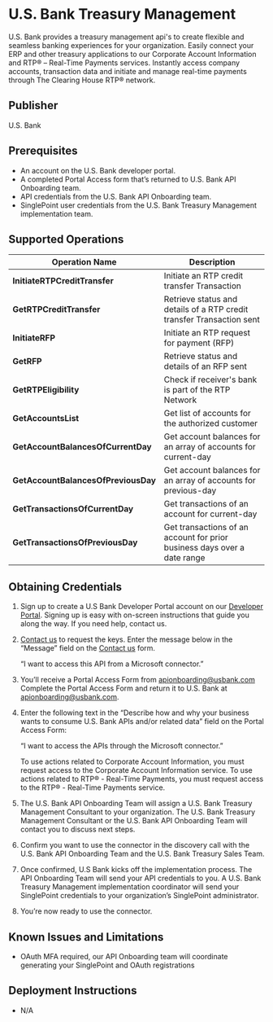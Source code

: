 # U.S. Bank Treasury Management
U.S. Bank provides a treasury management api's to create flexible and seamless banking experiences for your organization. Easily connect your ERP and other treasury applications to our Corporate Account Information and RTP® – Real-Time Payments services. Instantly access company accounts, transaction data and initiate and manage real-time payments through The Clearing House RTP® network.

## Publisher
U.S. Bank

## Prerequisites
* An account on the U.S. Bank developer portal.
* A completed Portal Access form that’s returned to U.S. Bank API Onboarding team.
* API credentials from the U.S. Bank API Onboarding team.
* SinglePoint user credentials from the U.S. Bank Treasury Management implementation team.

## Supported Operations
| Operation Name                            | Description                                                                                                                                        |
| ----------------------------------------- | -------------------------------------------------------------------------------------------------------------------------------------------------- |
| **InitiateRTPCreditTransfer**                | Initiate an RTP credit transfer Transaction                                                                            |
| **GetRTPCreditTransfer**      | Retrieve status and details of a RTP credit transfer Transaction sent                                                     |
| **InitiateRFP**                | Initiate an RTP request for payment (RFP)                                                                |
| **GetRFP**       | Retrieve status and details of an RFP sent                                                                         |
| **GetRTPEligibility**         | Check if receiver's bank is part of the RTP Network                                                                         |
| **GetAccountsList**    | Get list of accounts for the authorized customer                                                               |
| **GetAccountBalancesOfCurrentDay**         | Get account balances for an array of accounts for current-day                                                |
| **GetAccountBalancesOfPreviousDay**  | Get account balances for an array of accounts for previous-day                                                         |
| **GetTransactionsOfCurrentDay**         | Get transactions of an account for current-day                                          |
| **GetTransactionsOfPreviousDay**  | Get transactions of an account for prior business days over a date range                                                |

## Obtaining Credentials
1. Sign up to create a U.S Bank Developer Portal account on our [Developer Portal](https://developer.usbank.com/). Signing up is easy with on-screen instructions that guide you along the way. If you need help, contact us.

2. [Contact us](https://developer.usbank.com/contact) to request the keys. Enter the message below in the “Message” field on the [Contact us](https://developer.usbank.com/contact) form.

    “I want to access this API from a Microsoft connector.”


3. You’ll receive a Portal Access Form from [apionboarding@usbank.com](mailto:apionboarding@usbank.com) Complete the Portal Access Form and return it to U.S. Bank at [apionboarding@usbank.com](mailto:apionboarding@usbank.com).

4. Enter the following text in the “Describe how and why your business wants to consume U.S. Bank APIs and/or related data” field on the Portal Access Form:

    “I want to access the APIs through the Microsoft connector.” 

    To use actions related to Corporate Account Information, you must request access to the Corporate Account Information service. To use actions related to RTP® - Real-Time Payments, you must request access to the RTP® - Real-Time Payments service. 

5. The U.S. Bank API Onboarding Team will assign a U.S. Bank Treasury Management Consultant to your organization. The U.S. Bank Treasury Management Consultant or the U.S. Bank API Onboarding Team will contact you to discuss next steps.  

6. Confirm you want to use the connector in the discovery call with the U.S. Bank API Onboarding Team and the U.S. Bank Treasury Sales Team. 

7. Once confirmed, U.S Bank kicks off the implementation process. The API Onboarding Team will send your API credentials to you. A U.S. Bank Treasury Management implementation coordinator will send your SinglePoint credentials to your organization’s SinglePoint administrator.

8. You’re now ready to use the connector.

## Known Issues and Limitations
* OAuth MFA required, our API Onboarding team will coordinate generating your SinglePoint and OAuth registrations

## Deployment Instructions
* N/A
